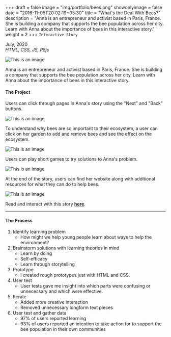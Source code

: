 +++
draft = false
image = "img/portfolio/bees.png"
showonlyimage = false
date = "2016-11-05T20:02:19+05:30"
title = "What's the Deal With Bees?"
description = "Anna is an entrepreneur and activist based in Paris, France. She is building a company that supports the bee population across her city. Learn with Anna about the importance of bees in this interactive story."
weight = 2
+++
`Interactive Story`

July, 2020  
*HTML, CSS, JS, P5js*

<!--more-->

![This is an image](/img/portfolio/bees.png)

Anna is an entrepreneur and activist based in Paris, France. She is building a company that supports the bee population across her city. Learn with Anna about the importance of bees in this interactive story.  

#### The Project

Users can click through pages in Anna's story using the "Next" and "Back" buttons. 

![This is an image](/img/portfolio/bees-intro.png)

To understand why bees are so important to their ecosystem, a user can click on her garden to add and remove bees and see the effect on the ecosystem. 

![This is an image](/img/portfolio/gifs/bees-long.gif)

Users can play short games to try solutions to Anna's problem.

![This is an image](/img/portfolio/gifs/bee-game.gif)

At the end of the story, users can find her website along with additional resources for what they can do to help bees.

![This is an image](/img/portfolio/bees-end.png)



Read and interact with this story **[here](https://bee-story.herokuapp.com/bees.html)**.  

---

#### The Process


1. Identify learning problem
    * How might we help young people learn about ways to help the environment?
2. Brainstorm solutions with learning theories in mind
    * Learn by doing
    * Self-efficacy
    * Learn through storytelling
3. Prototype
    * I created rough prototypes just with HTML and CSS.
4. User test
    * User tests gave me insight into which parts were confusing or unnecessary and which were effective.
4. Iterate
    * Added more creative interaction
    * Removed unnecessary longform text pieces
5. User test and gather data
    * 97% of users reported learning
    * 93% of users reported an intention to take action for to support the bee population in their own communities



